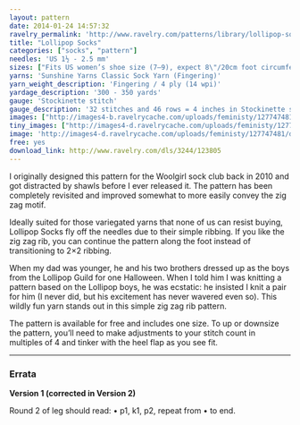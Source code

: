 ```yaml
---
layout: pattern
date: 2014-01-24 14:57:32
ravelry_permalink: 'http://www.ravelry.com/patterns/library/lollipop-socks'
title: "Lollipop Socks"
categories: ["socks", "pattern"]
needles: 'US 1½ - 2.5 mm'
sizes: ["Fits US women’s shoe size (7–9), expect 8\"/20cm foot circumference"]
yarns: 'Sunshine Yarns Classic Sock Yarn (Fingering)'
yarn_weight_description: 'Fingering / 4 ply (14 wpi)'
yardage_description: '300 - 350 yards'
gauge: 'Stockinette stitch'
gauge_description: '32 stitches and 46 rows = 4 inches in Stockinette stitch'
images: ["http://images4-b.ravelrycache.com/uploads/feministy/127747481/d7c6827_medium.jpg", "http://images4-b.ravelrycache.com/uploads/feministy/127747447/d7c6812_medium.jpg", "http://images4-b.ravelrycache.com/uploads/feministy/127747513/d7c6830_medium.jpg"]
tiny_images: ["http://images4-d.ravelrycache.com/uploads/feministy/127747481/d7c6827_square.jpg", "http://images4-d.ravelrycache.com/uploads/feministy/127747447/d7c6812_square.jpg", "http://images4.ravelrycache.com/uploads/feministy/127747513/d7c6830_square.jpg"]
image: 'http://images4-d.ravelrycache.com/uploads/feministy/127747481/d7c6827_square.jpg'
free: yes
download_link: http://www.ravelry.com/dls/3244/123805
---
```

<p>I originally designed this pattern for the Woolgirl sock club back in 2010 and got distracted by shawls before I ever released it. The pattern has been completely revisited and improved somewhat to more easily convey the zig zag motif.</p>

<p>Ideally suited for those variegated yarns that none of us can resist buying, Lollipop Socks fly off the needles due to their simple ribbing. If you like the zig zag rib, you can continue the pattern along the foot instead of transitioning to 2×2 ribbing.</p>

<p>When my dad was younger, he and his two brothers dressed up as the boys from the Lollipop Guild for one Halloween. When I told him I was knitting a pattern based on the Lollipop boys, he was ecstatic: he insisted I knit a pair for him (I never did, but his excitement has never wavered even so). This wildly fun yarn stands out in this simple zig zag rib pattern.</p>

<p>The pattern is available for free and includes one size. To up or downsize the pattern, you’ll need to make adjustments to your stitch count in multiples of 4 and tinker with the heel flap as you see fit.</p>
<hr />
<h3 id='errata'>Errata</h3>

<p><strong>Version 1 (corrected in Version 2)</strong></p>

<p>Round 2 of leg should read: • p1, k1, p2, repeat from • to end.</p>